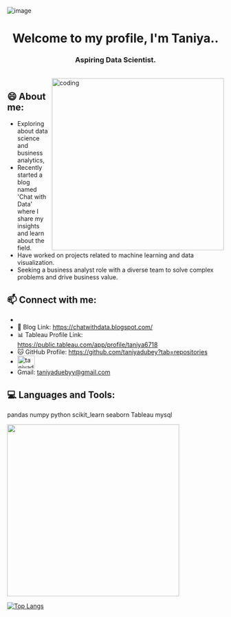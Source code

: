 

![image](https://user-images.githubusercontent.com/121770900/214569857-02c9f037-2ae9-4d41-afd4-b6a5ad79fef4.png)


<h1 align="center">Welcome to my profile, I'm Taniya..</h1>
<h3 align="center">Aspiring Data Scientist.</h3>
<br>

<img align="right" alt="coding" width="400" src = "https://miro.medium.com/max/1400/1*qdAW1TjCN57h1lbuuzvchg.gif">


## 😄 About me:
- Exploring about data science and business analytics, 
- Recently started a blog named 'Chat with Data' where I share my insights and learn about the field. 
- Have worked on projects related to machine learning and data visualization. 
- Seeking a business analyst role with a diverse team to solve complex problems and drive business value.




## 📫 Connect with me:
- 
- 📝 Blog Link: https://chatwithdata.blogspot.com/
- 📊 Tableau Profile Link: https://public.tableau.com/app/profile/taniya6718
- 🐱 GitHub Profile: https://github.com/taniyadubey?tab=repositories
- <a href="linkedin.com/in/taniya-dubey" target="blank"><img align="center" src="https://raw.githubusercontent.com/rahuldkjain/github-profile-readme-generator/master/src/images/icons/Social/linked-in-alt.svg" alt="taniyadubey" height="30" width="40" /></a>
- Gmail: taniyaduebyy@gmail.com

## 💻 Languages and Tools:
pandas numpy python scikit_learn seaborn Tableau mysql 


<img src="https://github-readme-stats.vercel.app/api?username=taniyadubey&show_icons=true" width="400">

[![Top Langs](https://github-readme-stats.vercel.app/api/top-langs/?username=taniyadubey)](https://github.com/anuraghazra/github-readme-stats)
